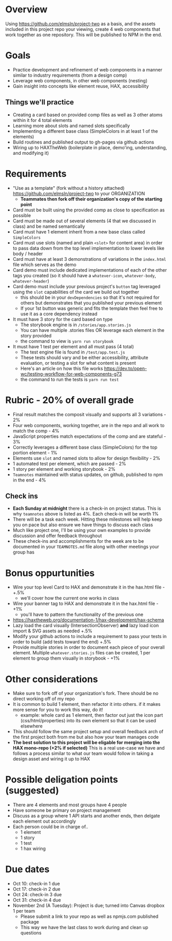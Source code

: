 # Overview
Using https://github.com/elmsln/project-two as a basis, and the assets included in this project repo your viewing, create 4 web components that work together as one repository. This will be published to NPM in the end.

# Goals
- Practice development and refinement of web components in a manner similar to industry requirements (from a design comp)
- Leverage web components, in other web components (nesting)
- Gain insight into concepts like element reuse, HAX, accessibility
## Things we'll practice
- Creating a card based on provided comp files as well as 3 other atoms within it for 4 total elements
- Learning more about slots and named slots specifically
- Implementing a different base class (SimpleColors in at least 1 of the elements)
- Build routines and published output to gh-pages via github actions
- Wiring up to HAXTheWeb (boilerplate in place, demo'ing, understanding, and modifying it)

# Requirements
- "Use as a template" (fork without a history attached) https://github.com/elmsln/project-two to your ORGANIZATION
  - **Teammates then fork off their organization's copy of the starting point**
- Card must be built using the provided comp as close to specification as possible
- Card must be made out of several elements (4 that we discussed in class) and be named semantically
- Card must have 1 element inherit from a new base class called `SimpleColors`
- Card must use slots (named and plain `<slot>` for content area) in order to pass data down from the top level implementation to lower levels like body / header
- Card must have at least 3 demonstrations of variations in the `index.html` file which serves as the demo
- Card demo must include dedicated implementations of each of the other tags you created (so it should have a `whatever-icon`, `whatever-body`, `whatever-header`)
- Card demo must include your previous project's `button` tag leveraged using the `slot` capabilities of the card we build out together
  - this should be in your `devDependencies` so that it's not required for others but demonstrates that you published your previous element
  - If your 1st button was generic and fits the template then feel free to use it as a core dependency instead
- It must have 3 story for the card based on type
  - The storybook engine is in `/stories/app.stories.js`
  - You can have multiple .stories files OR leverage each element in the story provided
  - the command to view is `yarn run storybook`
- It must have 1 test per element and all must pass (4 total)
  - The test engine file is found in `/test/app.test.js`
  - These tests should vary and be either accessibility, attribute evaluation, or testing a slot for what content is present
  - Here's an article on how this file works https://dev.to/open-wc/testing-workflow-for-web-components-g73
  - the command to run the tests is `yarn run test`
  
# Rubric - 20% of overall grade
- Final result matches the composit visually and supports all 3 variations - 2%
- Four web components, working together, are in the repo and all work to match the comp - 4%
- JavaScript properties match expectations of the comp and are stateful - 3%
- Correctly leverages a different base class (SimpleColors) for the top portion element - 1%
- Elements use `slot` and named slots to allow for design flexibility - 2%
- 1 automated test per element, which are passed - 2%
- 1 story per element and working storybook - 2%
- `Teamnotes` maintained with status updates, on github, published to npm in the end - 4%

## Check ins
- **Each Sunday at midnight** there is a check-in on project status. This is why `teamnotes` above is listed as 4%. Each check-in will be worth 1%
- There will be a task each week. Hitting these milestones will help keep you on pace but also ensure we have things to discuss each class
- Much like project one, I'll be using your own examples to provide discussion and offer feedback throughout
- These check-ins and accomplishments for the week are to be documented in your `TEAMNOTES.md` file along with other meetings your group has

# Bonus oppurtunities
- Wire your top level Card to HAX and demonstrate it in the hax.html file - +.5%
  - we'll cover how the current one works in class
- Wire your banner tag to HAX and demonstrate it in the hax.html file - +1%
  - you'll have to pattern the functionality of the previous one
- https://haxtheweb.org/documentation-1/hax-development/hax-schema
- Lazy load the card visually (IntersectionObserver) **and** lazy load icon import & SVG assets as needed +.5%
- Modify your github actions to include a requirement to pass your tests in order to build (add tests toward the end) +.5%
- Provide multiple stories in order to document each piece of your overall element. Multiple `whatever.stories.js` files can be created, 1 per element to group them visually in storybook - +1%


# Other considerations
- Make sure to fork off of your organization's fork. There should be no direct working off of my repo
- It is common to build 1 element, then refactor it into others. if it makes more sense for you to work this way, do it!
  - example: whole card as 1 element, then factor out just the icon part (css/html/properties) into its own element so that it can be used elsewhere
- This should follow the same project setup and overall feedback arch of the first project both from me but also how your team manages code
- **The best solution to this project will be eligable for merging into the HAX mono-repo (+2% if selected)** This is a real use-case we have and follows a process similar to what our team would follow in taking a design asset and wiring it up to HAX

# Possible deligation points (suggested)
- There are 4 elements and most groups have 4 people
- Have someone be primary on project management
- Discuss as a group where 1 API starts and another ends, then delgate each element out accordingly
- Each person could be in charge of..
  - 1 element
  - 1 story
  - 1 test
  - 1 hax wiring

# Due dates
- Oct 10: check-in 1 due
- Oct 17: check-in 2 due
- Oct 24: check-in 3 due
- Oct 31: check-in 4 due
- November 2nd (A Tuesday): Project is due; turned into Canvas dropbox 1 per team
  - Please submit a link to your repo as well as npmjs.com published package
  - This way we have the last class to work during and clean up questions
